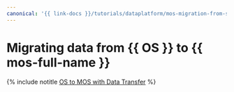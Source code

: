 ```yaml
---
canonical: '{{ link-docs }}/tutorials/dataplatform/mos-migration-from-standalone'
---
```


# Migrating data from {{ OS }} to {{ mos-full-name }}

{% include notitle [OS to MOS with Data Transfer](../../_tutorials/dataplatform/datatransfer/os-mos.md) %}

